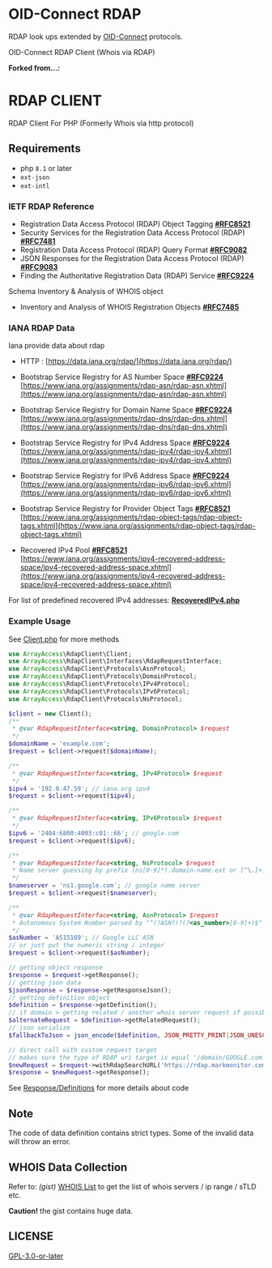 # OID-Connect RDAP
RDAP look ups extended by [OID-Connect](https://registry.frdl.de/?goto=oid%3A1.3.6.1.4.1.37553.8.1.8.1.33061) protocols.

OID-Connect RDAP Client (Whois via RDAP)

 **Forked from...:**

# RDAP CLIENT

RDAP Client For PHP (Formerly Whois via http protocol)

## Requirements

- php `8.1` or later
- `ext-json`
- `ext-intl`

### IETF RDAP Reference

- Registration Data Access Protocol (RDAP) Object Tagging **[#RFC8521](https://datatracker.ietf.org/doc/html/rfc8521)**
- Security Services for the Registration Data Access Protocol (RDAP) **[#RFC7481](https://datatracker.ietf.org/doc/html/rfc7481)**
- Registration Data Access Protocol (RDAP) Query Format **[#RFC9082](https://datatracker.ietf.org/doc/html/rfc9082)**
- JSON Responses for the Registration Data Access Protocol (RDAP) **[#RFC9083](https://datatracker.ietf.org/doc/html/rfc9083)**
- Finding the Authoritative Registration Data (RDAP) Service **[#RFC9224](https://datatracker.ietf.org/doc/html/rfc9224)**

Schema Inventory & Analysis of WHOIS object

- Inventory and Analysis of WHOIS Registration Objects **[#RFC7485](https://datatracker.ietf.org/doc/html/rfc7485)**

### IANA RDAP Data

Iana provide data about rdap

- HTTP : [https://data.iana.org/rdap/](https://data.iana.org/rdap/)

- Bootstrap Service Registry for AS Number Space **[#RFC9224](https://datatracker.ietf.org/doc/html/rfc9224)** [https://www.iana.org/assignments/rdap-asn/rdap-asn.xhtml](https://www.iana.org/assignments/rdap-asn/rdap-asn.xhtml)
- Bootstrap Service Registry for Domain Name Space **[#RFC9224](https://datatracker.ietf.org/doc/html/rfc9224)** [https://www.iana.org/assignments/rdap-dns/rdap-dns.xhtml](https://www.iana.org/assignments/rdap-dns/rdap-dns.xhtml)
- Bootstrap Service Registry for IPv4 Address Space **[#RFC9224](https://datatracker.ietf.org/doc/html/rfc9224)** [https://www.iana.org/assignments/rdap-ipv4/rdap-ipv4.xhtml](https://www.iana.org/assignments/rdap-ipv4/rdap-ipv4.xhtml)
- Bootstrap Service Registry for IPv6 Address Space **[#RFC9224](https://datatracker.ietf.org/doc/html/rfc9224)** [https://www.iana.org/assignments/rdap-ipv6/rdap-ipv6.xhtml](https://www.iana.org/assignments/rdap-ipv6/rdap-ipv6.xhtml)
- Bootstrap Service Registry for Provider Object Tags **[#RFC8521](https://datatracker.ietf.org/doc/html/rfc8521)** [https://www.iana.org/assignments/rdap-object-tags/rdap-object-tags.xhtml](https://www.iana.org/assignments/rdap-object-tags/rdap-object-tags.xhtml)
- Recovered IPv4 Pool **[#RFC8521](https://datatracker.ietf.org/doc/html/rfc8521)** [https://www.iana.org/assignments/ipv4-recovered-address-space/ipv4-recovered-address-space.xhtml](https://www.iana.org/assignments/ipv4-recovered-address-space/ipv4-recovered-address-space.xhtml)

For list of predefined recovered IPv4 addresses: **[RecoveredIPv4.php](src/Services/RecoveredIPv4.php)**

### Example Usage


See [Client.php](src/Client.php) for more methods


```php
use ArrayAccess\RdapClient\Client;
use ArrayAccess\RdapClient\Interfaces\RdapRequestInterface;
use ArrayAccess\RdapClient\Protocols\AsnProtocol;
use ArrayAccess\RdapClient\Protocols\DomainProtocol;
use ArrayAccess\RdapClient\Protocols\IPv4Protocol;
use ArrayAccess\RdapClient\Protocols\IPv6Protocol;
use ArrayAccess\RdapClient\Protocols\NsProtocol;

$client = new Client();
/**
 * @var RdapRequestInterface<string, DomainProtocol> $request
 */
$domainName = 'example.com';
$request = $client->request($domainName);

/**
 * @var RdapRequestInterface<string, IPv4Protocol> $request
 */
$ipv4 = '192.0.47.59'; // iana.org ipv4
$request = $client->request($ipv4);

/**
 * @var RdapRequestInterface<string, IPv6Protocol> $request
 */
$ipv6 = '2404:6800:4003:c01::66'; // google.com
$request = $client->request($ipv6);

/**
 * @var RdapRequestInterface<string, NsProtocol> $request
 * Name server guessing by prefix (ns[0-9]*).domain-name.ext or [^\.]+.(ns[0-9]*.[^\.]+\.)(?:.+).domain-name.ext
 */
$nameserver = 'ns1.google.com'; // google name server
$request = $client->request($nameserver);

/**
 * @var RdapRequestInterface<string, AsnProtocol> $request
 * Autonomous System Number parsed by "^(?ASN?)?(?<as_number>[0-9]+)$"
 */
$asNumber = 'AS15169'; // Google LLC ASN
// or just put the numeric string / integer
$request = $client->request($asNumber);

```

```php
// getting object response
$response = $request->getResponse();
// getting json data
$jsonResponse = $response->getResponseJson();
// getting definition object
$definition = $response->getDefinition();
// if domain > getting related / another whois server request if possible
$alternateRequest = $definition->getRelatedRequest();
// json serialize
$fallbackToJson = json_encode($definition, JSON_PRETTY_PRINT|JSON_UNESCAPED_SLASHES);
```

```php
// direct call with custom request target
// makes sure the type of RDAP uri target is equal '/domain/GOOGLE.com' as domain-protocol
$newRequest = $request->withRdapSearchURL('https://rdap.markmonitor.com/rdap/domain/GOOGLE.COM');
$response = $newRequest->getResponse();
```


See [Response/Definitions](src/Response/Definitions) for more details about code


## Note

The code of data definition contains strict types.
Some of the invalid data will throw an error.

## WHOIS Data Collection

Refer to: _(gist)_ [WHOIS List](https://gist.github.com/ArrayIterator/1a8df2b5c59f50990661f11c050c7c2a) to get the list of whois servers / ip range / sTLD etc.

**Caution!** the gist contains huge data.

## LICENSE

[GPL-3.0-or-later](LICENSE)
